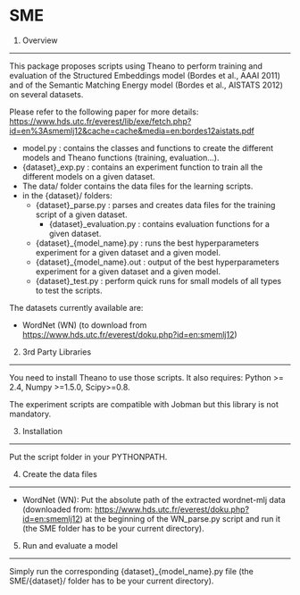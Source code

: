 SME
===

1. Overview
-----------------------------------------------------------------

This package proposes scripts using Theano to perform training and evaluation
of the Structured Embeddings model (Bordes et al., AAAI 2011) and of the
Semantic Matching Energy model (Bordes et al., AISTATS 2012) on several
datasets.

Please refer to the following paper for more details: 
https://www.hds.utc.fr/everest/lib/exe/fetch.php?id=en%3Asmemlj12&cache=cache&media=en:bordes12aistats.pdf

- model.py : contains the classes and functions to create the different models
             and Theano functions (training, evaluation...).
- {dataset}_exp.py : contains an experiment function to train all the different models
             on a given dataset.
- The data/ folder contains the data files for the learning scripts.
- in the {dataset}/ folders:
	* {dataset}_parse.py : parses and creates data files for the training
					      script of a given dataset.
        * {dataset}_evaluation.py : contains evaluation functions for a given
                                              dataset.
	* {dataset}_{model_name}.py : runs the best hyperparameters
					      experiment for a given dataset
                                              and a given model.
	* {dataset}_{model_name}.out : output of the best
					       hyperparameters experiment for a
					       given dataset and a given model.
	* {dataset}_test.py : perform quick runs for small models of
	                              all types to test the scripts.

The datasets currently available are:
 * WordNet (WN) (to download from https://www.hds.utc.fr/everest/doku.php?id=en:smemlj12)

2. 3rd Party Libraries
-----------------------------------------------------------------

You need to install Theano to use those scripts. It also requires:
Python >= 2.4, Numpy >=1.5.0, Scipy>=0.8.

The experiment scripts are compatible with Jobman but this library is not
mandatory.


3. Installation
-----------------------------------------------------------------

Put the script folder in your PYTHONPATH.


4. Create the data files
-----------------------------------------------------------------

* WordNet (WN):
Put the absolute path of the extracted wordnet-mlj data (downloaded from:
https://www.hds.utc.fr/everest/doku.php?id=en:smemlj12) at the beginning of the
WN_parse.py script and run it (the SME folder has to be your current
directory).

5. Run and evaluate a model
-----------------------------------------------------------------

Simply run the corresponding {dataset}_{model_name}.py file (the
SME/{dataset}/ folder has to be your current directory).
